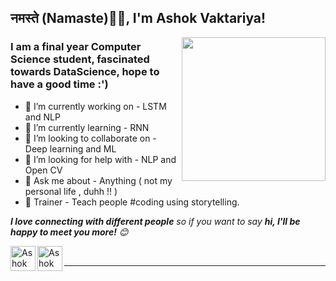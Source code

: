 <h2>नमस्ते (Namaste)🙏🏻, I'm Ashok Vaktariya!</h2>
<img align='right' src="https://media.giphy.com/media/M9gbBd9nbDrOTu1Mqx/giphy.gif" width="230">

### I am a final year Computer Science student, fascinated towards DataScience, hope to have a good time :')

- 🔭 I’m currently working on - LSTM and NLP
- 🌱 I’m currently learning - RNN
- 👯 I’m looking to collaborate on - Deep learning and ML
- 🤔 I’m looking for help with - NLP and Open CV
- 💬 Ask me about - Anything ( not my personal life , duhh !! )
- 🧑 Trainer - Teach people #coding using storytelling.


<em><b>I love connecting with different people</b> so if you want to say <b>hi, I'll be happy to meet you more!</b> 😊</em>


[<img align="left" alt="Ashok Vaktariya | LinkedIn" width="40px" src="https://img.icons8.com/color/48/000000/linkedin.png" />][linkedin]
<!-- [<img align="left" alt="Ashok Vaktariya | Mail" width="40px" src="https://img.icons8.com/fluent/48/000000/gmail.png" />][Mail] -->
[<img align="left" alt="Ashok Vaktariya | Instagram" width="40px" src="https://img.icons8.com/fluent/48/000000/instagram-new.png" />][Instagram]
<br />

--------------------------------------------------------------------------------------------------------------------------------------------------------------------------------

<!--🌟 From [Manish Sharma](https://github.com/MANISH007700)-->
[linkedin]: https://www.linkedin.com/in/ashokvaktariya/
[Instagram]: https://www.instagram.com/mrpsycho____/
